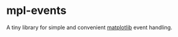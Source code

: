 # mpl-events

A tiny library for simple and convenient [matplotlib](https://matplotlib.org/) event handling.
